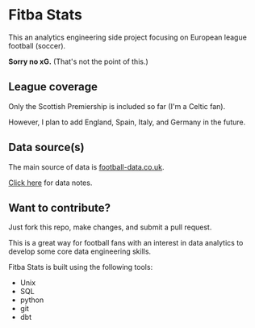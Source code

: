 # Fitba Stats

This an analytics engineering side project focusing on European league football (soccer).

**Sorry no xG.** (That's not the point of this.)

## League coverage

Only the Scottish Premiership is included so far (I'm a Celtic fan).

However, I plan to add England, Spain, Italy, and Germany in the future.

## Data source(s)

The main source of data is [football-data.co.uk](http://football-data.co.uk/).

[Click here](https://github.com/seth-dobson/fitba-stats/blob/master/dbt/data/data_notes.md) for data notes.

## Want to contribute?

Just fork this repo, make changes, and submit a pull request. 

This is a great way for football fans with an interest in data analytics to develop some core data engineering skills.

Fitba Stats is built using the following tools:

- Unix 
- SQL 
- python
- git
- dbt